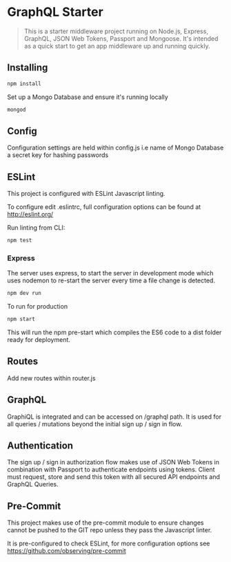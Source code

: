 # GraphQL Starter

> This is a starter middleware project running on Node.js, Express, GraphQL, JSON Web Tokens, Passport and Mongoose. It's intended as a quick start to get an app middleware up and running quickly.

## Installing
```Javascript
npm install
```

Set up a Mongo Database and ensure it's running locally
```Javascript
mongod
```

## Config
Configuration settings are held within config.js i.e name of Mongo Database a secret key for hashing passwords

## ESLint
This project is configured with ESLint Javascript linting.

To configure edit .eslintrc, full configuration options can be found at http://eslint.org/

Run linting from CLI:

```Javascript
npm test
```

### Express
The server uses express, to start the server in development mode which uses nodemon to re-start the server every time a file change is detected.

```Javascript
npm dev run
```
To run for production
```Javascript
npm start
```

This will run the npm pre-start which compiles the ES6 code to a dist folder ready for deployment.

## Routes
Add new routes within router.js

## GraphQL
GraphiQL is integrated and can be accessed on /graphql path. It is used for all queries / mutations beyond the initial sign up / sign in flow.

## Authentication
The sign up / sign in authorization flow makes use of JSON Web Tokens in combination with Passport to authenticate endpoints using tokens. Client must request, store and send this token with all secured API endpoints and GraphQL Queries. 

## Pre-Commit
This project makes use of the pre-commit module to ensure changes cannot be pushed to the GIT repo unless they pass the Javascript linter.

It is pre-configured to check ESLint, for more configuration options see https://github.com/observing/pre-commit
